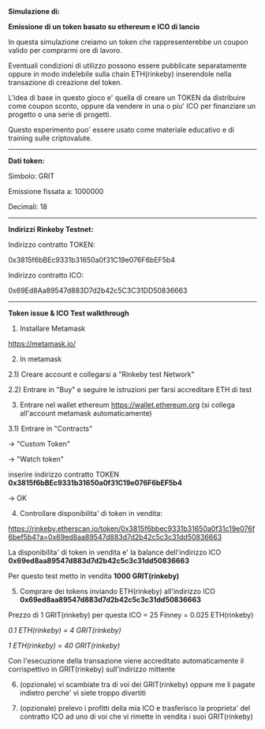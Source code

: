 <b>Simulazione di:</b>

<b>Emissione di un token basato su ethereum e ICO di lancio</b>

In questa simulazione creiamo un token che rappresenterebbe un coupon valido per comprarmi ore di lavoro.

Eventuali condizioni di utilizzo possono essere pubblicate separatamente oppure in modo indelebile sulla chain ETH(rinkeby) inserendole nella transazione di creazione del token.

L'idea di base in questo gioco e' quella di creare un TOKEN da distribuire come coupon sconto, oppure da vendere in una o piu' ICO per finanziare un progetto o una serie di progetti.

Questo esperimento puo' essere usato come materiale educativo e di training sulle criptovalute.

-----

<b>Dati token:</b>


Simbolo: GRIT

Emissione fissata a: 1000000

Decimali: 18

-----

<b>Indirizzi Rinkeby Testnet:</b>


Indirizzo contratto TOKEN:

0x3815f6bBEc9331b31650a0f31C19e076F6bEF5b4


Indirizzo contratto ICO:

0x69Ed8Aa89547d883D7d2b42c5C3C31DD50836663

-----

<b>Token issue & ICO Test walkthrough</b>

1) Installare Metamask

https://metamask.io/


2) In metamask

2.1) Creare account e collegarsi a "Rinkeby test Network"

2.2) Entrare in "Buy" e seguire le istruzioni per farsi accreditare ETH di test


3) Entrare nel wallet ethereum https://wallet.ethereum.org (si collega all'account metamask automaticamente)

3.1) Entrare in "Contracts"

-> "Custom Token"

-> "Watch token"

inserire indirizzo contratto TOKEN <b>0x3815f6bBEc9331b31650a0f31C19e076F6bEF5b4</b>

-> OK


4) Controllare disponibilita' di token in vendita:

https://rinkeby.etherscan.io/token/0x3815f6bbec9331b31650a0f31c19e076f6bef5b4?a=0x69ed8aa89547d883d7d2b42c5c3c31dd50836663

La disponibilita' di token in vendita e' la balance dell'indirizzo ICO <b>0x69ed8aa89547d883d7d2b42c5c3c31dd50836663</b>

Per questo test metto in vendita <b>1000 GRIT(rinkeby)</b>


5) Comprare dei tokens inviando ETH(rinkeby) all'indirizzo ICO <b>0x69ed8aa89547d883d7d2b42c5c3c31dd50836663</b>

Prezzo di 1 GRIT(rinkeby) per questa ICO = 25 Finney = 0.025 ETH(rinkeby)

<i>0.1 ETH(rinkeby) = 4 GRIT(rinkeby)</i>

<i>1 ETH(rinkeby) = 40 GRIT(rinkeby)</i>

Con l'esecuzione della transazione viene accreditato automaticamente il corrispettivo in GRIT(rinkeby) sull'indirizzo mittente


6) (opzionale) vi scambiate tra di voi dei GRIT(rinkeby) oppure me li pagate indietro perche' vi siete troppo divertiti

7) (opzionale) prelevo i profitti della mia ICO e trasferisco la proprieta' del contratto ICO ad uno di voi che vi rimette in vendita i suoi GRIT(rinkeby)
